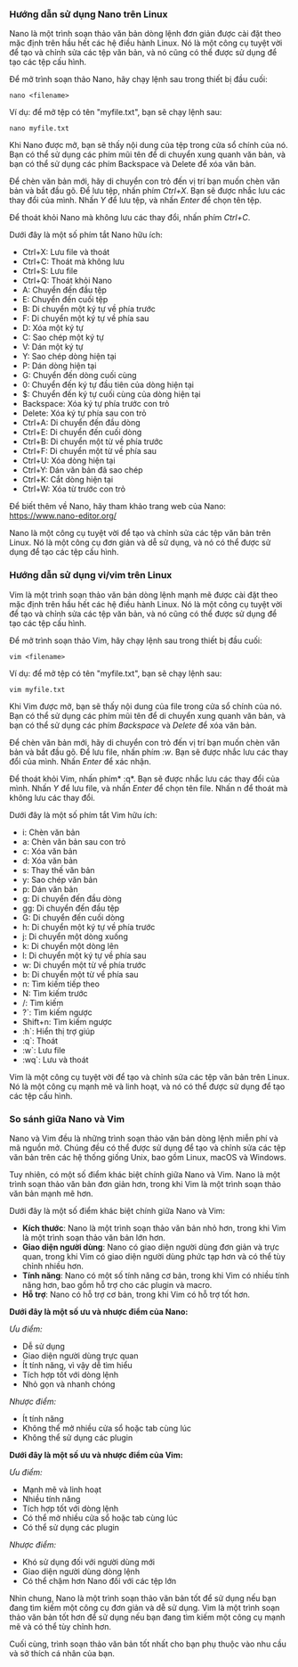 ### Hướng dẫn sử dụng Nano trên Linux

Nano là một trình soạn thảo văn bản dòng lệnh đơn giản được cài đặt theo mặc định trên hầu hết các hệ điều hành Linux. Nó là một công cụ tuyệt vời để tạo và chỉnh sửa các tệp văn bản, và nó cũng có thể được sử dụng để tạo các tệp cấu hình.

Để mở trình soạn thảo Nano, hãy chạy lệnh sau trong thiết bị đầu cuối:

    nano <filename>

Ví dụ: để mở tệp có tên "myfile.txt", bạn sẽ chạy lệnh sau:

    nano myfile.txt

Khi Nano được mở, bạn sẽ thấy nội dung của tệp trong cửa sổ chính của nó. Bạn có thể sử dụng các phím mũi tên để di chuyển xung quanh văn bản, và bạn có thể sử dụng các phím Backspace và Delete để xóa văn bản.

Để chèn văn bản mới, hãy di chuyển con trỏ đến vị trí bạn muốn chèn văn bản và bắt đầu gõ. Để lưu tệp, nhấn phím *Ctrl+X*. Bạn sẽ được nhắc lưu các thay đổi của mình. Nhấn *Y* để lưu tệp, và nhấn *Enter* để chọn tên tệp.

Để thoát khỏi Nano mà không lưu các thay đổi, nhấn phím *Ctrl+C*.

Dưới đây là một số phím tắt Nano hữu ích:

- Ctrl+X: Lưu file và thoát
- Ctrl+C: Thoát mà không lưu
- Ctrl+S: Lưu file
- Ctrl+Q: Thoát khỏi Nano
- A: Chuyển đến đầu tệp
- E: Chuyển đến cuối tệp
- B: Di chuyển một ký tự về phía trước
- F: Di chuyển một ký tự về phía sau
- D: Xóa một ký tự
- C: Sao chép một ký tự
- V: Dán một ký tự
- Y: Sao chép dòng hiện tại
- P: Dán dòng hiện tại
- G: Chuyển đến dòng cuối cùng
- 0: Chuyển đến ký tự đầu tiên của dòng hiện tại
- $: Chuyển đến ký tự cuối cùng của dòng hiện tại
- Backspace: Xóa ký tự phía trước con trỏ
- Delete: Xóa ký tự phía sau con trỏ
- Ctrl+A: Di chuyển đến đầu dòng
- Ctrl+E: Di chuyển đến cuối dòng
- Ctrl+B: Di chuyển một từ về phía trước
- Ctrl+F: Di chuyển một từ về phía sau
- Ctrl+U: Xóa dòng hiện tại
- Ctrl+Y: Dán văn bản đã sao chép
- Ctrl+K: Cắt dòng hiện tại
- Ctrl+W: Xóa từ trước con trỏ

Để biết thêm về Nano, hãy tham khảo trang web của Nano: <https://www.nano-editor.org/>

Nano là một công cụ tuyệt vời để tạo và chỉnh sửa các tệp văn bản trên Linux. Nó là một công cụ đơn giản và dễ sử dụng, và nó có thể được sử dụng để tạo các tệp cấu hình.

### Hướng dẫn sử dụng vi/vim trên Linux

Vim là một trình soạn thảo văn bản dòng lệnh mạnh mẽ được cài đặt theo mặc định trên hầu hết các hệ điều hành Linux. Nó là một công cụ tuyệt vời để tạo và chỉnh sửa các tệp văn bản, và nó cũng có thể được sử dụng để tạo các tệp cấu hình.

Để mở trình soạn thảo Vim, hãy chạy lệnh sau trong thiết bị đầu cuối:

    vim <filename>

Ví dụ: để mở tệp có tên "myfile.txt", bạn sẽ chạy lệnh sau:

    vim myfile.txt

Khi Vim được mở, bạn sẽ thấy nội dung của file trong cửa sổ chính của nó. Bạn có thể sử dụng các phím mũi tên để di chuyển xung quanh văn bản, và bạn có thể sử dụng các phím *Backspace* và *Delete* để xóa văn bản.

Để chèn văn bản mới, hãy di chuyển con trỏ đến vị trí bạn muốn chèn văn bản và bắt đầu gõ. Để lưu file, nhấn phím *:w*. Bạn sẽ được nhắc lưu các thay đổi của mình. Nhấn *Enter* để xác nhận.

Để thoát khỏi Vim, nhấn phím* :q*. Bạn sẽ được nhắc lưu các thay đổi của mình. Nhấn *Y* để lưu file, và nhấn *Enter* để chọn tên file. Nhấn n để thoát mà không lưu các thay đổi.

Dưới đây là một số phím tắt Vim hữu ích:

- i: Chèn văn bản
- a: Chèn văn bản sau con trỏ
- c: Xóa văn bản
- d: Xóa văn bản
- s: Thay thế văn bản
- y: Sao chép văn bản
- p: Dán văn bản
- g: Di chuyển đến đầu dòng
- gg: Di chuyển đến đầu tệp
- G: Di chuyển đến cuối dòng
- h: Di chuyển một ký tự về phía trước
- j: Di chuyển một dòng xuống
- k: Di chuyển một dòng lên
- l: Di chuyển một ký tự về phía sau
- w: Di chuyển một từ về phía trước
- b: Di chuyển một từ về phía sau
- n: Tìm kiếm tiếp theo
- N: Tìm kiếm trước
- /: Tìm kiếm
- ?`: Tìm kiếm ngược
- Shift+n: Tìm kiếm ngược
- :h`: Hiển thị trợ giúp
- :q`: Thoát
- :w`: Lưu file
- :wq`: Lưu và thoát

Vim là một công cụ tuyệt vời để tạo và chỉnh sửa các tệp văn bản trên Linux. Nó là một công cụ mạnh mẽ và linh hoạt, và nó có thể được sử dụng để tạo các tệp cấu hình.

### So sánh giữa Nano và Vim


Nano và Vim đều là những trình soạn thảo văn bản dòng lệnh miễn phí và mã nguồn mở. Chúng đều có thể được sử dụng để tạo và chỉnh sửa các tệp văn bản trên các hệ thống giống Unix, bao gồm Linux, macOS và Windows.

Tuy nhiên, có một số điểm khác biệt chính giữa Nano và Vim. Nano là một trình soạn thảo văn bản đơn giản hơn, trong khi Vim là một trình soạn thảo văn bản mạnh mẽ hơn.

Dưới đây là một số điểm khác biệt chính giữa Nano và Vim:

- **Kích thước**: Nano là một trình soạn thảo văn bản nhỏ hơn, trong khi Vim là một trình soạn thảo văn bản lớn hơn.
- **Giao diện người dùng**: Nano có giao diện người dùng đơn giản và trực quan, trong khi Vim có giao diện người dùng phức tạp hơn và có thể tùy chỉnh nhiều hơn.
- **Tính năng**: Nano có một số tính năng cơ bản, trong khi Vim có nhiều tính năng hơn, bao gồm hỗ trợ cho các plugin và macro.
- **Hỗ trợ**: Nano có hỗ trợ cơ bản, trong khi Vim có hỗ trợ tốt hơn.

**Dưới đây là một số ưu và nhược điểm của Nano:**

*Ưu điểm:*

- Dễ sử dụng
- Giao diện người dùng trực quan
- Ít tính năng, vì vậy dễ tìm hiểu
- Tích hợp tốt với dòng lệnh
- Nhỏ gọn và nhanh chóng

*Nhược điểm:*

- Ít tính năng
- Không thể mở nhiều cửa sổ hoặc tab cùng lúc
- Không thể sử dụng các plugin

**Dưới đây là một số ưu và nhược điểm của Vim:**

*Ưu điểm:*

- Mạnh mẽ và linh hoạt
- Nhiều tính năng
- Tích hợp tốt với dòng lệnh
- Có thể mở nhiều cửa sổ hoặc tab cùng lúc
- Có thể sử dụng các plugin

*Nhược điểm:*

- Khó sử dụng đối với người dùng mới
- Giao diện người dùng dòng lệnh
- Có thể chậm hơn Nano đối với các tệp lớn

Nhìn chung, Nano là một trình soạn thảo văn bản tốt để sử dụng nếu bạn đang tìm kiếm một công cụ đơn giản và dễ sử dụng. Vim là một trình soạn thảo văn bản tốt hơn để sử dụng nếu bạn đang tìm kiếm một công cụ mạnh mẽ và có thể tùy chỉnh hơn.

Cuối cùng, trình soạn thảo văn bản tốt nhất cho bạn phụ thuộc vào nhu cầu và sở thích cá nhân của bạn.